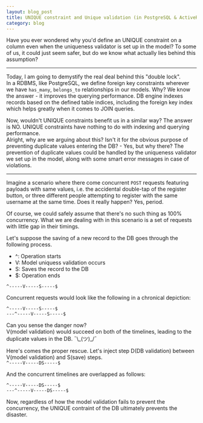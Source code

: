```yaml
---
layout: blog_post
title: UNIQUE constraint and Unique validation (in PostgreSQL & ActiveRecord model)
category: blog
---
```


Have you ever wondered why you'd define an UNIQUE constraint on a column even when the uniqueness validator is set up in the model?
To some of us, it could just seem safer, but do we know what actually lies behind this assumption?  

--------------------
Today, I am going to demystify the real deal behind this "double lock".  
In a RDBMS, like PostgreSQL, we define foreign key constraints wherever we have `has_many`, `belongs_to` relationships in our models. Why? We know the answer - it improves the querying performance. DB engine indexes records based on the defined table indices, including the foreign key index which helps greatly when it comes to JOIN queries.

Now, wouldn't UNIQUE constraints benefit us in a similar way? The answer is NO. UNIQUE constraints have nothing to do with indexing and querying performance.  
Alright, why are we arguing about this? Isn't it for the obvious purpose of preventing duplicate values entering the DB? - Yes, but why there? The prevention of duplicate values could be handled by the uniqueness validator we set up in the model, along with some smart error messages in case of violations.  

--------------
Imagine a scenario where there come concurrent `POST` requests featuring payloads with same values, i.e. the accidental double-tap of the register button, or three different people attempting to register with the same username at the same time. Does it really happen? Yes, period.  

Of course, we could safely assume that there's no such thing as 100% concurrency. What we are dealing with in this scenario is a set of requests with little gap in their timings.

Let's suppose the saving of a new record to the DB goes through the following process.
- ^: Operation starts
- V: Model uniquess validation occurs
- S: Saves the record to the DB
- $: Operation ends  

`^-----V-----S-----$`

Concurrent requests would look like the following in a chronical depiction:
```
^-----V-----S-----$  
---^-----V-----S-----$
```
Can you sense the danger now?  
V(model validation) would succeed on both of the timelines, leading to the duplicate values in the DB. ¯\\\_(ツ)\_/¯  

Here's comes the proper rescue. Let's inject step D(DB validation) between V(model validation) and S(save) steps.  
`^-----V-----DS-----$`

And the concurrent timelines are overlapped as follows:
```
^-----V-----DS-----$  
---^-----V-----DS-----$  
```
Now, regardless of how the model validation fails to prevent the concurrency, the UNIQUE contraint of the DB ultimately prevents the disaster.  
